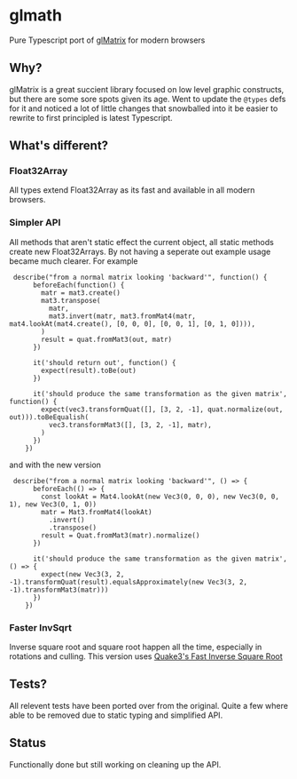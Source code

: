 # glmath

Pure Typescript port of [glMatrix](https://github.com/toji/gl-matrix) for modern browsers

## Why?

glMatrix is a great succient library focused on low level graphic constructs, but there are some sore spots given its age.  Went to update the `@types` defs for it and noticed a lot of little changes that snowballed into it be easier to rewrite to first principled is latest Typescript.

## What's different?

### Float32Array
All types extend Float32Array as its fast and available in all modern browsers.
### Simpler API
All methods that aren't static effect the current object, all static methods create new Float32Arrays.  By not having a seperate out example usage became much clearer.  For example
```
 describe("from a normal matrix looking 'backward'", function() {
      beforeEach(function() {
        matr = mat3.create()
        mat3.transpose(
          matr,
          mat3.invert(matr, mat3.fromMat4(matr, mat4.lookAt(mat4.create(), [0, 0, 0], [0, 0, 1], [0, 1, 0]))),
        )
        result = quat.fromMat3(out, matr)
      })

      it('should return out', function() {
        expect(result).toBe(out)
      })

      it('should produce the same transformation as the given matrix', function() {
        expect(vec3.transformQuat([], [3, 2, -1], quat.normalize(out, out))).toBeEqualish(
          vec3.transformMat3([], [3, 2, -1], matr),
        )
      })
    })
```

and with the new version
```
 describe("from a normal matrix looking 'backward'", () => {
      beforeEach(() => {
        const lookAt = Mat4.lookAt(new Vec3(0, 0, 0), new Vec3(0, 0, 1), new Vec3(0, 1, 0))
        matr = Mat3.fromMat4(lookAt)
          .invert()
          .transpose()
        result = Quat.fromMat3(matr).normalize()
      })

      it('should produce the same transformation as the given matrix', () => {
        expect(new Vec3(3, 2, -1).transformQuat(result).equalsApproximately(new Vec3(3, 2, -1).transformMat3(matr)))
      })
    })
```

### Faster InvSqrt
Inverse square root and square root happen all the time, especially in rotations and culling.  This version uses [Quake3's Fast Inverse Square Root](https://betterexplained.com/articles/understanding-quakes-fast-inverse-square-root/)

## Tests?

All relevent tests have been ported over from the original.  Quite a few where able to be removed due to static typing and simplified API.

## Status

Functionally done but still working on cleaning up the API.  